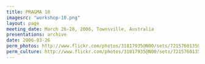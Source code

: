 ```yaml
---
title: PRAGMA 10 
imagesrc: "workshop-10.png"
layout: page
meeting_date: March 26-28, 2006, Townsville, Australia
presentations: archive
date: 2006-03-26
perm_photos: http://www.flickr.com/photos/31817935@N00/sets/72157601350903080/
perm_culture: http://www.flickr.com/photos/31817935@N00/sets/72157601357193173/
---
```


